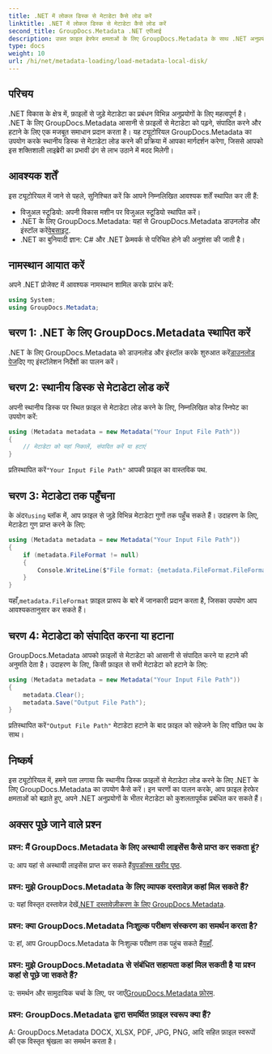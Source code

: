 ```yaml
---
title: .NET में लोकल डिस्क से मेटाडेटा कैसे लोड करें
linktitle: .NET में लोकल डिस्क से मेटाडेटा कैसे लोड करें
second_title: GroupDocs.Metadata .NET एपीआई
description: उन्नत फ़ाइल हेरफेर क्षमताओं के लिए GroupDocs.Metadata के साथ .NET अनुप्रयोगों में फ़ाइल मेटाडेटा को आसानी से प्रबंधित करें।
type: docs
weight: 10
url: /hi/net/metadata-loading/load-metadata-local-disk/
---
```

## परिचय
.NET विकास के क्षेत्र में, फ़ाइलों से जुड़े मेटाडेटा का प्रबंधन विभिन्न अनुप्रयोगों के लिए महत्वपूर्ण है। .NET के लिए GroupDocs.Metadata आसानी से फ़ाइलों से मेटाडेटा को पढ़ने, संपादित करने और हटाने के लिए एक मजबूत समाधान प्रदान करता है। यह ट्यूटोरियल GroupDocs.Metadata का उपयोग करके स्थानीय डिस्क से मेटाडेटा लोड करने की प्रक्रिया में आपका मार्गदर्शन करेगा, जिससे आपको इस शक्तिशाली लाइब्रेरी का प्रभावी ढंग से लाभ उठाने में मदद मिलेगी।
## आवश्यक शर्तें
इस ट्यूटोरियल में जाने से पहले, सुनिश्चित करें कि आपने निम्नलिखित आवश्यक शर्तें स्थापित कर ली हैं:
- विजुअल स्टूडियो: अपनी विकास मशीन पर विजुअल स्टूडियो स्थापित करें।
-  .NET के लिए GroupDocs.Metadata: यहां से GroupDocs.Metadata डाउनलोड और इंस्टॉल करें[वेबसाइट](https://releases.groupdocs.com/metadata/net/).
- .NET का बुनियादी ज्ञान: C# और .NET फ्रेमवर्क से परिचित होने की अनुशंसा की जाती है।

## नामस्थान आयात करें
अपने .NET प्रोजेक्ट में आवश्यक नामस्थान शामिल करके प्रारंभ करें:
```csharp
using System;
using GroupDocs.Metadata;
```
## चरण 1: .NET के लिए GroupDocs.Metadata स्थापित करें
 .NET के लिए GroupDocs.Metadata को डाउनलोड और इंस्टॉल करके शुरुआत करें[डाउनलोड पेज](https://releases.groupdocs.com/metadata/net/)दिए गए इंस्टॉलेशन निर्देशों का पालन करें।
## चरण 2: स्थानीय डिस्क से मेटाडेटा लोड करें
अपनी स्थानीय डिस्क पर स्थित फ़ाइल से मेटाडेटा लोड करने के लिए, निम्नलिखित कोड स्निपेट का उपयोग करें:
```csharp
using (Metadata metadata = new Metadata("Your Input File Path"))
{
    // मेटाडेटा को यहां निकालें, संपादित करें या हटाएं
}
```
 प्रतिस्थापित करें`"Your Input File Path"` आपकी फ़ाइल का वास्तविक पथ.
## चरण 3: मेटाडेटा तक पहुँचना
 के अंदर`using` ब्लॉक में, आप फ़ाइल से जुड़े विभिन्न मेटाडेटा गुणों तक पहुँच सकते हैं। उदाहरण के लिए, मेटाडेटा गुण प्राप्त करने के लिए:
```csharp
using (Metadata metadata = new Metadata("Your Input File Path"))
{
    if (metadata.FileFormat != null)
    {
        Console.WriteLine($"File format: {metadata.FileFormat.FileFormatType}");
    }
}
```
 यहाँ,`metadata.FileFormat` फ़ाइल प्रारूप के बारे में जानकारी प्रदान करता है, जिसका उपयोग आप आवश्यकतानुसार कर सकते हैं।
## चरण 4: मेटाडेटा को संपादित करना या हटाना
GroupDocs.Metadata आपको फ़ाइलों से मेटाडेटा को आसानी से संपादित करने या हटाने की अनुमति देता है। उदाहरण के लिए, किसी फ़ाइल से सभी मेटाडेटा को हटाने के लिए:
```csharp
using (Metadata metadata = new Metadata("Your Input File Path"))
{
    metadata.Clear();
    metadata.Save("Output File Path");
}
```
 प्रतिस्थापित करें`"Output File Path"` मेटाडेटा हटाने के बाद फ़ाइल को सहेजने के लिए वांछित पथ के साथ।

## निष्कर्ष
इस ट्यूटोरियल में, हमने पता लगाया कि स्थानीय डिस्क फ़ाइलों से मेटाडेटा लोड करने के लिए .NET के लिए GroupDocs.Metadata का उपयोग कैसे करें। इन चरणों का पालन करके, आप फ़ाइल हेरफेर क्षमताओं को बढ़ाते हुए, अपने .NET अनुप्रयोगों के भीतर मेटाडेटा को कुशलतापूर्वक प्रबंधित कर सकते हैं।

## अक्सर पूछे जाने वाले प्रश्न
### प्रश्न: मैं GroupDocs.Metadata के लिए अस्थायी लाइसेंस कैसे प्राप्त कर सकता हूं?
 उ: आप यहां से अस्थायी लाइसेंस प्राप्त कर सकते हैं[ग्रुपडॉक्स खरीद पृष्ठ](https://purchase.groupdocs.com/temporary-license/).
### प्रश्न: मुझे GroupDocs.Metadata के लिए व्यापक दस्तावेज़ कहां मिल सकते हैं?
 उ: यहां विस्तृत दस्तावेज़ देखें[.NET दस्तावेज़ीकरण के लिए GroupDocs.Metadata](https://reference.groupdocs.com/metadata/net/).
### प्रश्न: क्या GroupDocs.Metadata निःशुल्क परीक्षण संस्करण का समर्थन करता है?
 उ: हां, आप GroupDocs.Metadata के निःशुल्क परीक्षण तक पहुंच सकते हैं[यहाँ](https://releases.groupdocs.com/).
### प्रश्न: मुझे GroupDocs.Metadata से संबंधित सहायता कहां मिल सकती है या प्रश्न कहां से पूछे जा सकते हैं?
 उ: समर्थन और सामुदायिक चर्चा के लिए, पर जाएँ[GroupDocs.Metadata फ़ोरम](https://forum.groupdocs.com/c/metadata/14).
### प्रश्न: GroupDocs.Metadata द्वारा समर्थित फ़ाइल स्वरूप क्या हैं?
A: GroupDocs.Metadata DOCX, XLSX, PDF, JPG, PNG, आदि सहित फ़ाइल स्वरूपों की एक विस्तृत श्रृंखला का समर्थन करता है।